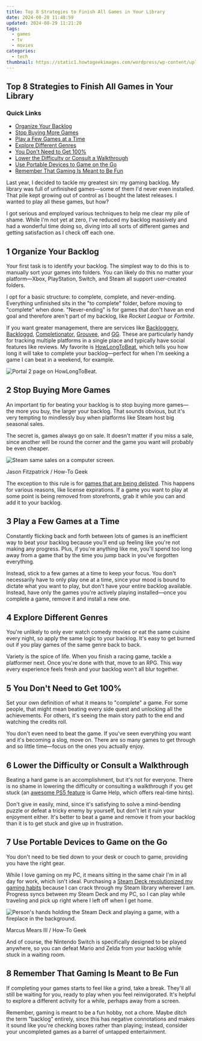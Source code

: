 ```yaml
---
title: Top 8 Strategies to Finish All Games in Your Library
date: 2024-08-28 11:48:59
updated: 2024-08-29 11:21:20
tags:
  - games
  - tv
  - movies
categories:
  - tech
thumbnail: https://static1.howtogeekimages.com/wordpress/wp-content/uploads/2024/07/some-xbox-and-playstation-games-stacked-with-a-ps5-controller-leaning-in-front.jpg
---
```


## Top 8 Strategies to Finish All Games in Your Library

### Quick Links

* [Organize Your Backlog](https://extra-approaches.techidaily.com/new-pros-cons-navigating-virtual-reality-worlds/)
* [Stop Buying More Games](https://fox-http.techidaily.com/updated-first-row-fun-beyond-the-game-top-alternatives/)
* [Play a Few Games at a Time](https://blue-screen-error.techidaily.com/resolving-the-blue-screen-error-code-0xc000021a-in-windows-11-and-8-a-step-by-step-guide/)
* [Explore Different Genres](https://location-fake.techidaily.com/4-methods-to-turn-off-life-360-on-samsung-galaxy-a23-5g-without-anyone-knowing-drfone-by-drfone-virtual-android/)
* [You Don't Need to Get 100%](https://fix-guide.techidaily.com/how-to-fix-part-of-the-touch-screen-not-working-on-vivo-v29-pro-drfone-by-drfone-fix-android-problems-fix-android-problems/)
* [Lower the Difficulty or Consult a Walkthrough](https://remote-screen-capture.techidaily.com/updated-2024-approved-rapidrush-framefrozen-recording/)
* [Use Portable Devices to Game on the Go](https://some-approaches.techidaily.com/updated-the-ultimate-list-for-engrossing-youtube-stories-in-23/)
* [Remember That Gaming Is Meant to Be Fun](https://fox-cloud.techidaily.com/2024-approved-expert-tips-for-drone-racing-enthusiasts-and-premium-fpv-units/)

 Last year, I decided to tackle my greatest sin: my gaming backlog. My library was full of unfinished games—some of them I'd never even installed. That pile kept growing out of control as I bought the latest releases. I wanted to play all these games, but how?

 I got serious and employed various techniques to help me clear my pile of shame. While I'm not yet at zero, I've reduced my backlog massively and had a wonderful time doing so, diving into all sorts of different games and getting satisfaction as I check off each one.

## 1  Organize Your Backlog 

 Your first task is to identify your backlog. The simplest way to do this is to manually sort your games into folders. You can likely do this no matter your platform—Xbox, PlayStation, Switch, and Steam all support user-created folders.

 I opt for a basic structure: to complete, complete, and never-ending. Everything unfinished sits in the "to complete" folder, before moving to "complete" when done. "Never-ending" is for games that don't have an end goal and therefore aren't part of my backlog, like _Rocket League_ or _Fortnite_.

 If you want greater management, there are services like [Backloggery](https://www.backloggery.com/), [Backloggd](https://www.backloggd.com/), [Completionator](https://www.completionator.com/), [Grouvee](https://www.grouvee.com/), and [GG](https://ggapp.io/). These are particularly handy for tracking multiple platforms in a single place and typically have social features like reviews. My favorite is [HowLongToBeat](https://howlongtobeat.com/), which tells you how long it will take to complete your backlog—perfect for when I'm seeking a game I can beat in a weekend, for example.

![Portal 2 page on HowLongToBeat.](https://static1.howtogeekimages.com/wordpress/wp-content/uploads/2024/07/portal-2-page-on-howlongtobeat.png) 

## 2  Stop Buying More Games 

 An important tip for beating your backlog is to stop buying more games—the more you buy, the larger your backlog. That sounds obvious, but it's very tempting to mindlessly buy when platforms like Steam host big seasonal sales.

 The secret is, games always go on sale. It doesn't matter if you miss a sale, since another will be round the corner and the game you want will probably be even cheaper.

![Steam same sales on a computer screen.](https://static1.howtogeekimages.com/wordpress/wp-content/uploads/2023/10/52781215421_eac2d519e5_k.jpg) 

Jason Fitzpatrick / How-To Geek

 The exception to this rule is for [games that are being delisted](https://fox-links.techidaily.com/new-the-ultimate-showdown-of-projectors-and-tvs-in-a-4k-setting/). This happens for various reasons, like license expirations. If a game you want to play at some point is being removed from storefronts, grab it while you can and add it to your backlog.

## 3  Play a Few Games at a Time 

 Constantly flicking back and forth between lots of games is an inefficient way to beat your backlog because you'll end up feeling like you're not making any progress. Plus, if you're anything like me, you'll spend too long away from a game that by the time you jump back in you've forgotten everything.

 Instead, stick to a few games at a time to keep your focus. You don't necessarily have to only play one at a time, since your mood is bound to dictate what you want to play, but don't have your entire backlog available. Instead, have only the games you're actively playing installed—once you complete a game, remove it and install a new one.

## 4  Explore Different Genres 

 You're unlikely to only ever watch comedy movies or eat the same cuisine every night, so apply the same logic to your backlog. It's easy to get burned out if you play games of the same genre back to back.

 Variety is the spice of life. When you finish a racing game, tackle a platformer next. Once you're done with that, move to an RPG. This way every experience feels fresh and your backlog won't all blur together.

## 5  You Don't Need to Get 100% 

 Set your own definition of what it means to "complete" a game. For some people, that might mean beating every side quest and unlocking all the achievements. For others, it's seeing the main story path to the end and watching the credits roll.

 You don't even need to beat the game. If you've seen everything you want and it's becoming a slog, move on. There are so many games to get through and so little time—focus on the ones you actually enjoy.

## 6  Lower the Difficulty or Consult a Walkthrough 

 Beating a hard game is an accomplishment, but it's not for everyone. There is no shame in lowering the difficulty or consulting a walkthrough if you get stuck (an [awesome PS5 feature](https://youtube-tips.techidaily.com/ed-link-length-limit-check-out-these-5-youtube-minisizers/) is Game Help, which offers real-time hints).

 Don't give in easily, mind, since it's satisfying to solve a mind-bending puzzle or defeat a tricky enemy by yourself, but don't let it ruin your enjoyment either. It's better to beat a game and remove it from your backlog than it is to get stuck and give up in frustration.

## 7  Use Portable Devices to Game on the Go 

 You don't need to be tied down to your desk or couch to game, providing you have the right gear.

 While I love gaming on my PC, it means sitting in the same chair I'm in all day for work, which isn't ideal. Purchasing a [Steam Deck revolutionized my gaming habits](https://bypass-frp.techidaily.com/in-2024-about-poco-m6-pro-4g-frp-bypass-by-drfone-android/) because I can crack through my Steam library wherever I am. Progress syncs between my Steam Deck and my PC, so I can play while traveling and pick up right where I left off when I get home.

![Person's hands holding the Steam Deck and playing a game, with a fireplace in the background.](https://static1.howtogeekimages.com/wordpress/wp-content/uploads/2023/12/52675437708_14622460f8_o.jpg) 

Marcus Mears III / How-To Geek

 And of course, the Nintendo Switch is specifically designed to be played anywhere, so you can defeat Mario and Zelda from your backlog while stuck in a waiting room.

## 8  Remember That Gaming Is Meant to Be Fun 

 If completing your games starts to feel like a grind, take a break. They'll all still be waiting for you, ready to play when you feel reinvigorated. It's helpful to explore a different activity for a while, perhaps away from a screen.

 Remember, gaming is meant to be a fun hobby, not a chore. Maybe ditch the term "backlog" entirely, since this has negative connotations and makes it sound like you're checking boxes rather than playing; instead, consider your uncompleted games as a barrel of untapped entertainment.

<ins class="adsbygoogle"
     style="display:block"
     data-ad-format="autorelaxed"
     data-ad-client="ca-pub-7571918770474297"
     data-ad-slot="1223367746"></ins>



<ins class="adsbygoogle"
     style="display:block"
     data-ad-client="ca-pub-7571918770474297"
     data-ad-slot="8358498916"
     data-ad-format="auto"
     data-full-width-responsive="true"></ins>
